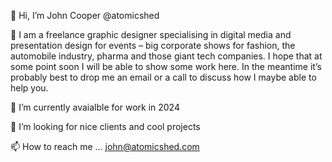  👋 Hi, I’m John Cooper @atomicshed
 
 👀 I am a freelance graphic designer specialising in digital media and presentation design for events – big corporate shows for fashion, the automobile industry, pharma and those giant tech companies. I hope that at some point soon I will be able to show some work here. In the meantime it’s probably best to drop me an email or a call to discuss how I maybe able to help you.
 
 🌱 I’m currently avaialble for work in 2024
 
 💞️ I’m looking for nice clients and cool projects
 
 📫 How to reach me ... john@atomicshed.com

<!---
atomicshedStudio/atomicshedStudio is a ✨ special ✨ repository because its `README.md` (this file) appears on your GitHub profile.
You can click the Preview link to take a look at your changes.
--->
